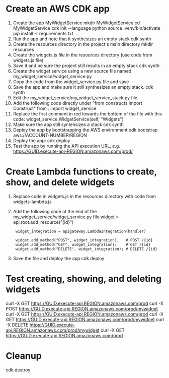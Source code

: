 # Create an AWS CDK app

1. Create the app MyWidgetService
mkdir MyWidgetService
cd MyWidgetService
cdk init --language python
source .venv/bin/activate
pip install -r requirements.txt
2. Run the app and note that it synthesizes an empty stack
cdk synth
3. Create the resources directory in the project's main directory
mkdir resources
4. Create the widgets.js file in the resources directory (use code from widgets.js file)
5. Save it and be sure the project still results in an empty stack
cdk synth
6. Create the widget service using a new source file named my_widget_service/widget_service.py
7. Copy the code from the widget_service.py file and save
5. Save the app and make sure it still synthesizes an empty stack.
cdk synth
6. Edit the my_widget_service/my_widget_service_stack.py file
7. Add the following code directly under "from constructs import Construct"
from . import widget_service
8. Replace the first comment in red towards the bottom of the file with this code:
        widget_service.WidgetService(self, "Widgets")
9. Make sure the app still syntehsizes a stack
cdk synth
10. Deploy the app by bootstrapping the AWS environment
cdk bootstrap aws://ACCOUNT-NUMBER/REGION
11. Deploy the app:
cdk deploy
12. Test the app by running the API execution URL, e.g.
https://GUID.execute-api-REGION.amazonaws.com/prod/

# Create Lambda functions to create, show, and delete widgets

1. Replace code in widgets.js in the resources directory with code from widgets-lambda.js
2. Add the following code at the end of the my_widget_service/widget_service.py file
        widget = api.root.add_resource("{id}")

        widget_integration = apigateway.LambdaIntegration(handler)

        widget.add_method("POST", widget_integration);   # POST /{id}
        widget.add_method("GET", widget_integration);    # GET /{id}
        widget.add_method("DELETE", widget_integration); # DELETE /{id}
3. Save the file and deploy the app
cdk deploy

# Test creating, showing, and deleting widgets
curl -X GET https://GUID.execute-api.REGION.amazonaws.com/prod
curl -X POST https://GUID.execute-api.REGION.amazonaws.com/prod/mywidget
curl -X GET https://GUID.execute-api.REGION.amazonaws.com/prod
curl -X GET https://GUID.execute-api.REGION.amazonaws.com/prod/mywidget
curl -X DELETE https://GUID.execute-api.REGION.amazonaws.com/prod/mywidget
curl -X GET https://GUID.execute-api.REGION.amazonaws.com/prod

# Cleanup
cdk destroy
